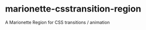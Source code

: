 marionette-csstransition-region
===============================

A Marionette Region for CSS transitions / animation
